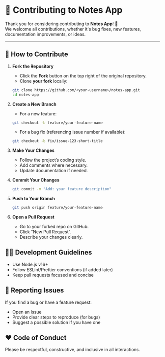 # 🤝 Contributing to Notes App

Thank you for considering contributing to **Notes App**! 🎉  
We welcome all contributions, whether it's bug fixes, new features, documentation improvements, or ideas.

---

## 🚀 How to Contribute

1. **Fork the Repository**
   - Click the **Fork** button on the top right of the original repository.  
   - Clone **your fork** locally:  
   ```bash
   git clone https://github.com/<your-username>/notes-app.git
   cd notes-app
2. **Create a New Branch**
   - For a new feature:
   ```bash
   git checkout -b feature/your-feature-name
   ```
   - For a bug fix (referencing issue number if available):
   ```bash
   git checkout -b fix/issue-123-short-title
   ```
   
3. **Make Your Changes**
   - Follow the project’s coding style.
   - Add comments where necessary.
   - Update documentation if needed.

4. **Commit Your Changes**
   ```bash
   git commit -m "Add: your feature description"
   ```

5. **Push to Your Branch**
   ```bash
   git push origin feature/your-feature-name
   ```

6. **Open a Pull Request**
   - Go to your forked repo on GitHub.
   - Click "New Pull Request".
   - Describe your changes clearly.

## 🧑‍💻 Development Guidelines
- Use Node.js v16+
- Follow ESLint/Prettier conventions (if added later)
- Keep pull requests focused and concise

## 🐛 Reporting Issues
If you find a bug or have a feature request:
- Open an Issue
- Provide clear steps to reproduce (for bugs)
- Suggest a possible solution if you have one

## ❤️ Code of Conduct
Please be respectful, constructive, and inclusive in all interactions.

